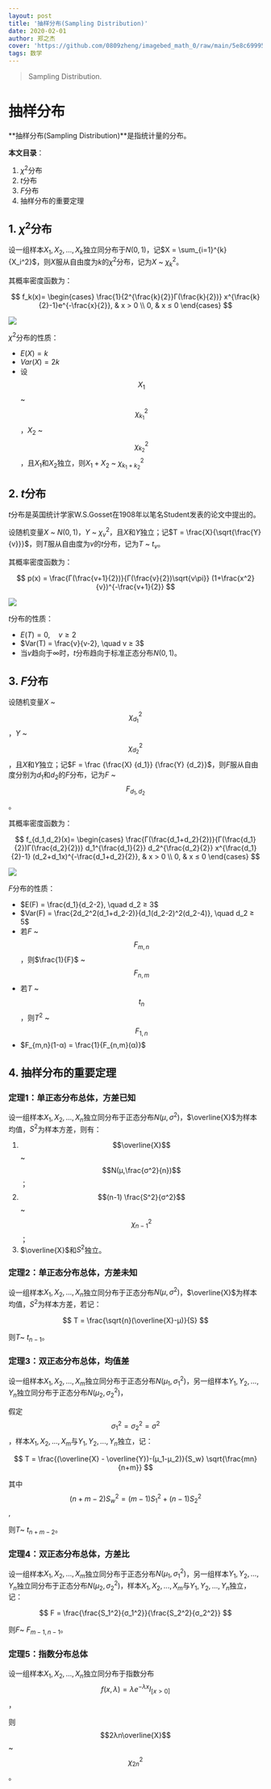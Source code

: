 ```yaml
---
layout: post
title: '抽样分布(Sampling Distribution)'
date: 2020-02-01
author: 郑之杰
cover: 'https://github.com/0809zheng/imagebed_math_0/raw/main/5e8c6999504f4bcb0428b777.jpg'
tags: 数学
---
```


> Sampling Distribution.

# 抽样分布
**抽样分布(Sampling Distribution)**是指统计量的分布。

**本文目录**：
1. $\chi^2$分布
2. $t$分布
3. $F$分布
4. 抽样分布的重要定理

## 1. $\chi^2$分布
设一组样本$X_1,X_2,...,X_k$独立同分布于$N(0,1)$，记$X = \sum_{i=1}^{k} {X_i^2}$，则$X$服从自由度为$k$的$\chi^2$分布，记为$X$ ~ $\chi^2_k$。

其概率密度函数为：

$$ f_k(x)= \begin{cases} \frac{1}{2^{\frac{k}{2}}Γ(\frac{k}{2})} x^{\frac{k}{2}-1}e^{-\frac{x}{2}}, & x > 0 \\ 0, & x ≤ 0  \end{cases} $$

![](https://github.com/0809zheng/imagebed_math_0/raw/main/5e8c7bac504f4bcb04378571.png)

$\chi^2$分布的性质：
- $E(X) = k$
- $Var(X) = 2k$
- 设$$X_1$$ ~ $$\chi^2_{k_1}$$，$X_2$ ~ $$\chi^2_{k_2}$$，且$X_1$和$X_2$独立，则$X_1+X_2$ ~ $\chi^2_{k_1+k_2}$

## 2. $t$分布
$t$分布是英国统计学家W.S.Gosset在1908年以笔名Student发表的论文中提出的。

设随机变量$X$ ~ $N(0,1)$，$Y$ ~ $\chi^2_v$，且$X$和$Y$独立；记$T = \frac{X}{\sqrt{\frac{Y}{v}}}$，则$T$服从自由度为$v$的$t$分布，记为$T$ ~ $t_v$。

其概率密度函数为：

$$ p(x) = \frac{Γ(\frac{v+1}{2})}{Γ(\frac{v}{2})\sqrt{v\pi}} (1+\frac{x^2}{v})^{-\frac{v+1}{2}} $$

![](https://github.com/0809zheng/imagebed_math_0/raw/main/5e8c80d0504f4bcb043bb35b.png)

$t$分布的性质：
- $E(T) = 0, \quad v ≥ 2$
- $Var(T) = \frac{v}{v-2}, \quad v ≥ 3$
- 当$v$趋向于$∞$时，$t$分布趋向于标准正态分布$N(0,1)$。

## 3. $F$分布
设随机变量$X$ ~ $$\chi^2_{d_1}$$，$Y$ ~ $$\chi^2_{d_2}$$，且$X$和$Y$独立；记$F = \frac {\frac{X} {d_1}} {\frac{Y} {d_2}}$，则$F$服从自由度分别为$d_1$和$d_2$的$F$分布，记为$F$ ~ $$F_{d_1,d_2}$$。

其概率密度函数为：

$$ f_{d_1,d_2}(x)= \begin{cases} \frac{Γ(\frac{d_1+d_2}{2})}{Γ(\frac{d_1}{2})Γ(\frac{d_2}{2})} d_1^{\frac{d_1}{2}} d_2^{\frac{d_2}{2}} x^{\frac{d_1}{2}-1} (d_2+d_1x)^{-\frac{d_1+d_2}{2}}, & x > 0 \\ 0, & x ≤ 0  \end{cases} $$

![](https://github.com/0809zheng/imagebed_math_0/raw/main/5e8c829e504f4bcb043d234d.png)

$F$分布的性质：
- $E(F) = \frac{d_1}{d_2-2}, \quad d_2 ≥ 3$
- $Var(F) = \frac{2d_2^2(d_1+d_2-2)}{d_1(d_2-2)^2(d_2-4)}, \quad d_2 ≥ 5$
- 若$F$ ~ $$F_{m,n}$$，则$\frac{1}{F}$ ~ $$F_{n,m}$$
- 若$T$ ~ $$t_n$$，则$T^2$ ~ $$F_{1,n}$$
- $F_{m,n}(1-α) = \frac{1}{F_{n,m}(α)}$

## 4. 抽样分布的重要定理

### 定理1：单正态分布总体，方差已知

设一组样本$X_1,X_2,...,X_n$独立同分布于正态分布$N(μ,σ^2)$，$\overline{X}$为样本均值，$S^2$为样本方差，则有：
1. $$\overline{X}$$ ~ $$N(μ,\frac{σ^2}{n})$$；
2. $$(n-1) \frac{S^2}{σ^2}$$ ~ $$\chi^2_{n-1}$$；
3. $\overline{X}$和$S^2$独立。

### 定理2：单正态分布总体，方差未知

设一组样本$X_1,X_2,...,X_n$独立同分布于正态分布$N(μ,σ^2)$，$\overline{X}$为样本均值，$S^2$为样本方差，若记：

$$ T = \frac{\sqrt{n}(\overline{X}-μ)}{S} $$

则$T$~ $t_{n-1}$。

### 定理3：双正态分布总体，均值差

设一组样本$X_1,X_2,...,X_m$独立同分布于正态分布$N(μ_1,σ_1^2)$，另一组样本$Y_1,Y_2,...,Y_n$独立同分布于正态分布$N(μ_2,σ_2^2)$，

假定$$σ_1^2=σ_2^2=σ^2$$，样本$X_1,X_2,...,X_m$与$Y_1,Y_2,...,Y_n$独立，记：

$$ T = \frac{(\overline{X} - \overline{Y})-(μ_1-μ_2)}{S_w} \sqrt{\frac{mn}{n+m}} $$

其中$$(n+m-2)S_w^2 = (m-1)S_1^2+(n-1)S_2^2$$,

则$T$~ $t_{n+m-2}$。

### 定理4：双正态分布总体，方差比

设一组样本$X_1,X_2,...,X_m$独立同分布于正态分布$N(μ_1,σ_1^2)$，另一组样本$Y_1,Y_2,...,Y_n$独立同分布于正态分布$N(μ_2,σ_2^2)$，样本$X_1,X_2,...,X_m$与$Y_1,Y_2,...,Y_n$独立，记：

$$ F = \frac{\frac{S_1^2}{σ_1^2}}{\frac{S_2^2}{σ_2^2}} $$

则$F$~ $F_{m-1,n-1}$。

### 定理5：指数分布总体

设一组样本$X_1,X_2,...,X_n$独立同分布于指数分布$$f(x,λ)=λe^{-λx}I_{[x>0]}$$，

则$$2λn\overline{X}$$ ~ $$\chi^2_{2n}$$。
